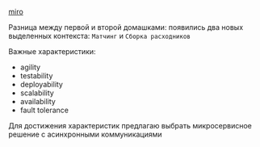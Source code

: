 [miro](https://miro.com/app/board/uXjVMI68I0w=/?share_link_id=363433845727)

Разница между первой и второй домашками: появились два новых выделенных контекста: `Матчинг` и `Сборка расходников`

Важные характеристики:
 - agility
 - testability
 - deployability
 - scalability
 - availability
 - fault tolerance
 
Для достижения характеристик предлагаю выбрать микросервисное решение с асинхронными коммуникациями
